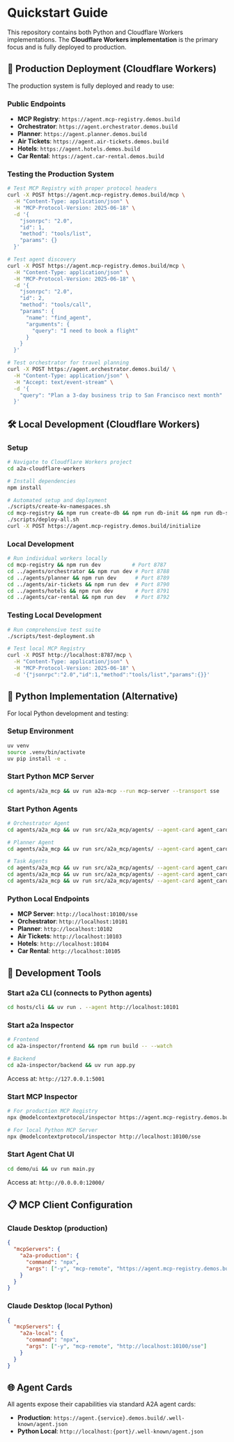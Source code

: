 
# Quickstart Guide

This repository contains both Python and Cloudflare Workers implementations. The **Cloudflare Workers implementation** is the primary focus and is fully deployed to production.

## 🌟 **Production Deployment (Cloudflare Workers)**

The production system is fully deployed and ready to use:

### **Public Endpoints**
- **MCP Registry**: `https://agent.mcp-registry.demos.build`
- **Orchestrator**: `https://agent.orchestrator.demos.build`
- **Planner**: `https://agent.planner.demos.build`
- **Air Tickets**: `https://agent.air-tickets.demos.build`
- **Hotels**: `https://agent.hotels.demos.build`
- **Car Rental**: `https://agent.car-rental.demos.build`

### **Testing the Production System**
```bash
# Test MCP Registry with proper protocol headers
curl -X POST https://agent.mcp-registry.demos.build/mcp \
  -H "Content-Type: application/json" \
  -H "MCP-Protocol-Version: 2025-06-18" \
  -d '{
    "jsonrpc": "2.0",
    "id": 1,
    "method": "tools/list",
    "params": {}
  }'

# Test agent discovery
curl -X POST https://agent.mcp-registry.demos.build/mcp \
  -H "Content-Type: application/json" \
  -H "MCP-Protocol-Version: 2025-06-18" \
  -d '{
    "jsonrpc": "2.0",
    "id": 2,
    "method": "tools/call",
    "params": {
      "name": "find_agent",
      "arguments": {
        "query": "I need to book a flight"
      }
    }
  }'

# Test orchestrator for travel planning
curl -X POST https://agent.orchestrator.demos.build/ \
  -H "Content-Type: application/json" \
  -H "Accept: text/event-stream" \
  -d '{
    "query": "Plan a 3-day business trip to San Francisco next month"
  }'
```

## 🛠 **Local Development (Cloudflare Workers)**

### **Setup**
```bash
# Navigate to Cloudflare Workers project
cd a2a-cloudflare-workers

# Install dependencies
npm install

# Automated setup and deployment
./scripts/create-kv-namespaces.sh
cd mcp-registry && npm run create-db && npm run db-init && npm run db-seed && cd ..
./scripts/deploy-all.sh
curl -X POST https://agent.mcp-registry.demos.build/initialize
```

### **Local Development**
```bash
# Run individual workers locally
cd mcp-registry && npm run dev          # Port 8787
cd ../agents/orchestrator && npm run dev # Port 8788  
cd ../agents/planner && npm run dev      # Port 8789
cd ../agents/air-tickets && npm run dev  # Port 8790
cd ../agents/hotels && npm run dev       # Port 8791
cd ../agents/car-rental && npm run dev   # Port 8792
```

### **Testing Local Development**
```bash
# Run comprehensive test suite
./scripts/test-deployment.sh

# Test local MCP Registry
curl -X POST http://localhost:8787/mcp \
  -H "Content-Type: application/json" \
  -H "MCP-Protocol-Version: 2025-06-18" \
  -d '{"jsonrpc":"2.0","id":1,"method":"tools/list","params":{}}'
```

## 🐍 **Python Implementation (Alternative)**

For local Python development and testing:

### **Setup Environment**
```bash
uv venv
source .venv/bin/activate
uv pip install -e .
```

### **Start Python MCP Server**
```bash
cd agents/a2a_mcp && uv run a2a-mcp --run mcp-server --transport sse
```

### **Start Python Agents**
```bash
# Orchestrator Agent
cd agents/a2a_mcp && uv run src/a2a_mcp/agents/ --agent-card agent_cards/orchestrator_agent.json --port 10101

# Planner Agent  
cd agents/a2a_mcp && uv run src/a2a_mcp/agents/ --agent-card agent_cards/planner_agent.json --port 10102

# Task Agents
cd agents/a2a_mcp && uv run src/a2a_mcp/agents/ --agent-card agent_cards/air_ticketing_agent.json --port 10103
cd agents/a2a_mcp && uv run src/a2a_mcp/agents/ --agent-card agent_cards/hotel_booking_agent.json --port 10104
cd agents/a2a_mcp && uv run src/a2a_mcp/agents/ --agent-card agent_cards/car_rental_agent.json --port 10105
```

### **Python Local Endpoints**
- **MCP Server**: `http://localhost:10100/sse`
- **Orchestrator**: `http://localhost:10101`
- **Planner**: `http://localhost:10102`
- **Air Tickets**: `http://localhost:10103`
- **Hotels**: `http://localhost:10104`
- **Car Rental**: `http://localhost:10105`

## 🔧 **Development Tools**

### **Start a2a CLI** (connects to Python agents)
```bash
cd hosts/cli && uv run . --agent http://localhost:10101
```

### **Start a2a Inspector**
```bash
# Frontend
cd a2a-inspector/frontend && npm run build -- --watch

# Backend
cd a2a-inspector/backend && uv run app.py
```
Access at: `http://127.0.0.1:5001`

### **Start MCP Inspector**
```bash
# For production MCP Registry
npx @modelcontextprotocol/inspector https://agent.mcp-registry.demos.build/sse

# For local Python MCP Server  
npx @modelcontextprotocol/inspector http://localhost:10100/sse
```

### **Start Agent Chat UI**
```bash
cd demo/ui && uv run main.py
```
Access at: `http://0.0.0.0:12000/`

## 📋 **MCP Client Configuration**

### **Claude Desktop** (production)
```json
{
  "mcpServers": {
    "a2a-production": {
      "command": "npx",
      "args": ["-y", "mcp-remote", "https://agent.mcp-registry.demos.build/sse"]
    }
  }
}
```

### **Claude Desktop** (local Python)
```json
{
  "mcpServers": {
    "a2a-local": {
      "command": "npx", 
      "args": ["-y", "mcp-remote", "http://localhost:10100/sse"]
    }
  }
}
```

## 🌐 **Agent Cards**

All agents expose their capabilities via standard A2A agent cards:
- **Production**: `https://agent.{service}.demos.build/.well-known/agent.json`
- **Python Local**: `http://localhost:{port}/.well-known/agent.json`
